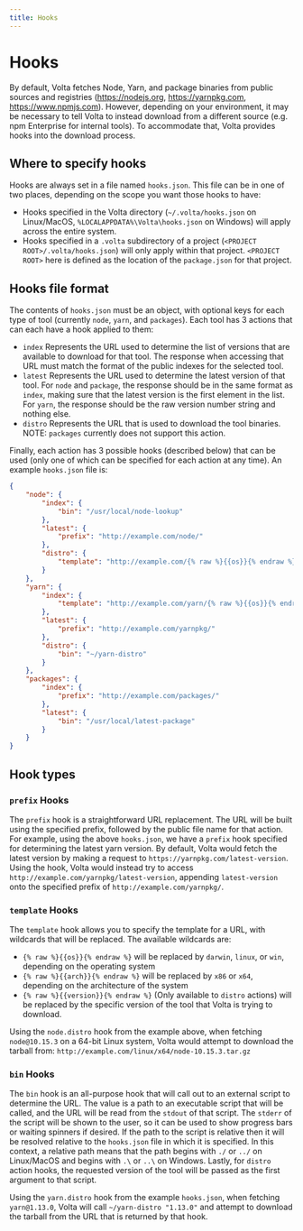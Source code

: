 ```yaml
---
title: Hooks
---
```


# Hooks

By default, Volta fetches Node, Yarn, and package binaries from public sources and registries (https://nodejs.org, https://yarnpkg.com, https://www.npmjs.com). However, depending on your environment, it may be necessary to tell Volta to instead download from a different source (e.g. npm Enterprise for internal tools). To accommodate that, Volta provides hooks into the download process.

## Where to specify hooks

Hooks are always set in a file named `hooks.json`. This file can be in one of two places, depending on the scope you want those hooks to have:

* Hooks specified in the Volta directory (`~/.volta/hooks.json` on Linux/MacOS, `%LOCALAPPDATA%\Volta\hooks.json` on Windows) will apply across the entire system.
* Hooks specified in a `.volta` subdirectory of a project (`<PROJECT ROOT>/.volta/hooks.json`) will only apply within that project. `<PROJECT ROOT>` here is defined as the location of the `package.json` for that project.

## Hooks file format

The contents of `hooks.json` must be an object, with optional keys for each type of tool (currently `node`, `yarn`, and `packages`). Each tool has 3 actions that can each have a hook applied to them:

* `index` Represents the URL used to determine the list of versions that are available to download for that tool. The response when accessing that URL must match the format of the public indexes for the selected tool.
* `latest` Represents the URL used to determine the latest version of that tool. For `node` and `package`, the response should be in the same format as `index`, making sure that the latest version is the first element in the list. For `yarn`, the response should be the raw version number string and nothing else.
* `distro` Represents the URL that is used to download the tool binaries. NOTE: `packages` currently does not support this action.

Finally, each action has 3 possible hooks (described below) that can be used (only one of which can be specified for each action at any time). An example `hooks.json` file is:

```json
{
    "node": {
        "index": {
            "bin": "/usr/local/node-lookup"
        },
        "latest": {
            "prefix": "http://example.com/node/"
        },
        "distro": {
            "template": "http://example.com/{% raw %}{{os}}{% endraw %}/{% raw %}{{arch}}{% endraw %}/node-{% raw %}{{version}}{% endraw %}.tar.gz"
        }
    },
    "yarn": {
        "index": {
            "template": "http://example.com/yarn/{% raw %}{{os}}{% endraw %}/{% raw %}{{arch}}{% endraw %}"
        },
        "latest": {
            "prefix": "http://example.com/yarnpkg/"
        },
        "distro": {
            "bin": "~/yarn-distro"
        }
    },
    "packages": {
        "index": {
            "prefix": "http://example.com/packages/"
        },
        "latest": {
            "bin": "/usr/local/latest-package"
        }
    }
}
```

## Hook types

### `prefix` Hooks

The `prefix` hook is a straightforward URL replacement. The URL will be built using the specified prefix, followed by the public file name for that action. For example, using the above `hooks.json`, we have a `prefix` hook specified for determining the latest yarn version. By default, Volta would fetch the latest version by making a request to `https://yarnpkg.com/latest-version`. Using the hook, Volta would instead try to access `http://example.com/yarnpkg/latest-version`, appending `latest-version` onto the specified prefix of `http://example.com/yarnpkg/`.

### `template` Hooks

The `template` hook allows you to specify the template for a URL, with wildcards that will be replaced. The available wildcards are:

* `{% raw %}{{os}}{% endraw %}` will be replaced by `darwin`, `linux`, or `win`, depending on the operating system
* `{% raw %}{{arch}}{% endraw %}` will be replaced by `x86` or `x64`, depending on the architecture of the system
* `{% raw %}{{version}}{% endraw %}` (Only available to `distro` actions) will be replaced by the specific version of the tool that Volta is trying to download.

Using the `node.distro` hook from the example above, when fetching `node@10.15.3` on a 64-bit Linux system, Volta would attempt to download the tarball from: `http://example.com/linux/x64/node-10.15.3.tar.gz`

### `bin` Hooks

The `bin` hook is an all-purpose hook that will call out to an external script to determine the URL. The value is a path to an executable script that will be called, and the URL will be read from the `stdout` of that script. The `stderr` of the script will be shown to the user, so it can be used to show progress bars or waiting spinners if desired. If the path to the script is relative then it will be resolved relative to the `hooks.json` file in which it is specified. In this context, a relative path means that the path begins with `./` or `../` on Linux/MacOS and begins with `.\` or `..\` on Windows. Lastly, for `distro` action hooks, the requested version of the tool will be passed as the first argument to that script.

Using the `yarn.distro` hook from the example `hooks.json`, when fetching `yarn@1.13.0`, Volta will call `~/yarn-distro "1.13.0"` and attempt to download the tarball from the URL that is returned by that hook.
